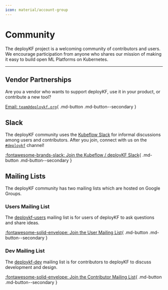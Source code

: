 ```yaml
---
icon: material/account-group
---
```


# Community

The deployKF project is a welcoming community of contributors and users.
We encourage participation from anyone who shares our mission of making it easy to build open ML Platforms on Kubernetes.

---

## Vendor Partnerships
    
Are you a vendor who wants to support deployKF, use it in your product, or contribute a new tool?
    
[Email: `team@deploykf.org`](mailto:team@deploykf.org?subject=%5BPartnerships%5D%20MY_SUBJECT){ .md-button .md-button--secondary }

## Slack

The deployKF community uses the [Kubeflow Slack](https://www.kubeflow.org/docs/about/community/#kubeflow-slack) for informal discussions among users and contributors.
After you join, connect with us on the [`#deploykf`](https://kubeflow.slack.com/archives/C054H6WLNCB) channel!

[:fontawesome-brands-slack: Join the Kubeflow / deployKF Slack](https://invite.playplay.io/invite?team_id=T7QLHSH6U){ .md-button .md-button--secondary }

## Mailing Lists

The deployKF community has two mailing lists which are hosted on Google Groups.

### Users Mailing List

The [deploykf-users](https://groups.google.com/g/deploykf-users) mailing list is for users of deployKF to ask questions and share ideas.

[:fontawesome-solid-envelope: Join the User Mailing List](https://groups.google.com/g/deploykf-users){ .md-button .md-button--secondary }

### Dev Mailing List

The [deploykf-dev](https://groups.google.com/g/deploykf-dev) mailing list is for contributors to deployKF to discuss development and design.

[:fontawesome-solid-envelope: Join the Contributor Mailing List](https://groups.google.com/g/deploykf-dev){ .md-button .md-button--secondary }

